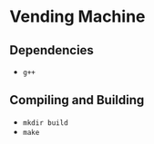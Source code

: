 # Vending Machine

## Dependencies

* ```g++```

## Compiling and Building

* ```mkdir build```
* ```make```
